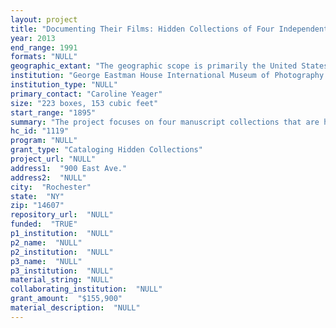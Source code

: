 ```yaml
--- 
layout: project 
title: "Documenting Their Films: Hidden Collections of Four Independent Filmmakers"
year: 2013
end_range: 1991
formats: "NULL"
geographic_extant: "The geographic scope is primarily the United States; two collections include materials featuring Europe and Israel and one includes Mexico."
institution: "George Eastman House International Museum of Photography and Film"
institution_type: "NULL"
primary_contact: "Caroline Yeager"
size: "223 boxes, 153 cubic feet"
start_range: "1895"
summary: "The project focuses on four manuscript collections that are housed in the Motion Picture Department Stills, Posters and Paper Collections. The materials cover the period 1895 through 1991, with a geographic scope including North America, Europe and Israel. Each was a part of a larger donation that included films made by these independent filmmakers: Leo Hurwitz, Lothar Wolff, Douglass Crockwell, and James Reese. Though their films have been well documented and cataloged, the accompanying paper collections have gone largely unprocessed and uncataloged for years, and in some cases, decades. The collections vary in size (from 1 box to 101 boxes) and include a wide range of materials such as correspondence, notes, scripts, financial records, photographs, photo albums, drawings, patents, audio tapes, flip books, mutoscope reels, plaques and awards, newspaper clippings, and other personal effects. Each of these collections compliments and enhances the film collections and will help scholars, researchers and students more fully understand the films and the people who made them."
hc_id: "1119"
program: "NULL"
grant_type: "Cataloging Hidden Collections"
project_url: "NULL"
address1:  "900 East Ave."
address2:  "NULL"
city:  "Rochester"
state:  "NY"
zip: "14607"
repository_url:  "NULL"
funded:  "TRUE"
p1_institution:  "NULL"
p2_name:  "NULL"
p2_institution:  "NULL"
p3_name:  "NULL"
p3_institution:  "NULL"
material_string: "NULL"
collaborating_institution:  "NULL"
grant_amount:  "$155,900"
material_description:  "NULL"
---
```

